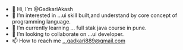 - 👋 Hi, I’m @GadkariAkash
- 👀 I’m interested in ...ui skill built,and understand by core concept of programming language.
- 🌱 I’m currently learning ... full stak java course in pune.
- 💞️ I’m looking to collaborate on ...ui developer.
- 📫 How to reach me ...gadkari889@gmail.com

<!---
GadkariAkash/GadkariAkash is a ✨ special ✨ repository because its `README.md` (this file) appears on your GitHub profile.
You can click the Preview link to take a look at your changes.
--->
